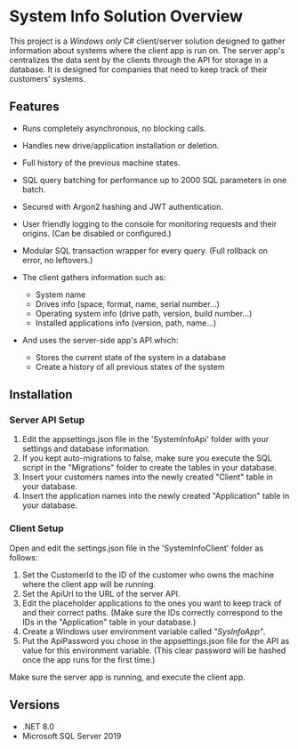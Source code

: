 # System Info Solution Overview

This project is a *Windows only* C# client/server solution designed to gather information about systems where the client app is run on. 
The server app's centralizes the data sent by the clients through the API for storage in a database. 
It is designed for companies that need to keep track of their customers' systems.

## Features

- Runs completely asynchronous, no blocking calls.
- Handles new drive/application installation or deletion.
- Full history of the previous machine states.
- SQL query batching for performance up to 2000 SQL parameters in one batch.
- Secured with Argon2 hashing and JWT authentication.
- User friendly logging to the console for monitoring requests and their origins. (Can be disabled or configured.)
- Modular SQL transaction wrapper for every query. (Full rollback on error, no leftovers.)

- The client gathers information such as:
    - System name
    - Drives info (space, format, name, serial number...)
    - Operating system info (drive path, version, build number...)
    - Installed applications info (version, path, name...)

- And uses the server-side app's API which:
    - Stores the current state of the system in a database
    - Create a history of all previous states of the system

## Installation

### Server API Setup

1. Edit the appsettings.json file in the 'SystemInfoApi' folder with your settings and database information.
2. If you kept auto-migrations to false, make sure you execute the SQL script in the "Migrations" folder to create the tables in your database.
3. Insert your customers names into the newly created "Client" table in your database.
4. Insert the application names into the newly created "Application" table in your database.

### Client Setup

Open and edit the settings.json file in the 'SystemInfoClient' folder as follows:
1. Set the CustomerId to the ID of the customer who owns the machine where the client app will be running.
2. Set the ApiUrl to the URL of the server API.
3. Edit the placeholder applications to the ones you want to keep track of and their correct paths. (Make sure the IDs correctly correspond to the IDs in the "Application" table in your database.)
4. Create a Windows user environment variable called *"SysInfoApp"*.
5. Put the ApiPassword you chose in the appsettings.json file for the API as value for this environment variable. (This clear password will be hashed once the app runs for the first time.)

Make sure the server app is running, and execute the client app.

## Versions

- .NET 8.0
- Microsoft SQL Server 2019